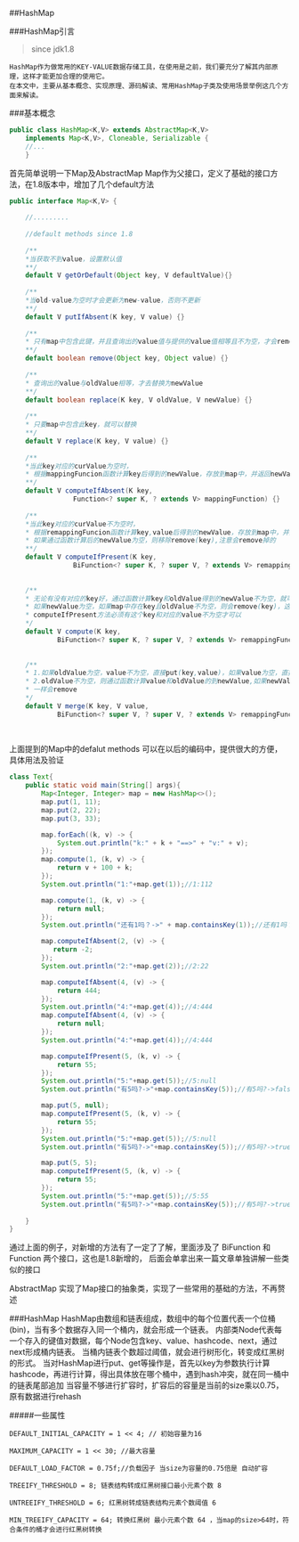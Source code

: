 ##HashMap

###HashMap引言
> since jdk1.8

    HashMap作为做常用的KEY-VALUE数据存储工具，在使用是之前，我们要充分了解其内部原理，这样才能更加合理的使用它。
    在本文中，主要从基本概念、实现原理、源码解读、常用HashMap子类及使用场景举例这几个方面来解读。


###基本概念
```java
public class HashMap<K,V> extends AbstractMap<K,V>
    implements Map<K,V>, Cloneable, Serializable {
    //...
    }
```
首先简单说明一下Map及AbstractMap
Map作为父接口，定义了基础的接口方法，在1.8版本中，增加了几个default方法
```java
public interface Map<K,V> {
    
    //.........
    
    //default methods since 1.8
    
    /**
    *当获取不到value，设置默认值  
    **/
    default V getOrDefault(Object key, V defaultValue){}
    
    /**
    *当old-value为空时才会更新为new-value，否则不更新 
    **/
    default V putIfAbsent(K key, V value) {}
    
    /**
    * 只有map中包含此键，并且查询出的value值与提供的value值相等且不为空，才会remove返回true
    **/
    default boolean remove(Object key, Object value) {}
    
    /**
    * 查询出的value与oldValue相等，才去替换为newValue
    **/
    default boolean replace(K key, V oldValue, V newValue) {}
    
    /**
    * 只要map中包含此key，就可以替换
    **/
    default V replace(K key, V value) {}
    
    /**
    *当此key对应的curValue为空时，
    * 根据mappingFuncion函数计算key后得到的newValue，存放到map中，并返回newValue（不能为空）
    **/
    default V computeIfAbsent(K key,
                Function<? super K, ? extends V> mappingFunction) {}
                
    /**
    *当此key对应的curValue不为空时，
    * 根据remappingFuncion函数计算key,value后得到的newValue，存放到map中，并返回newValue（不能为空）
    * 如果通过函数计算后的newValue为空，则移除remove(key),注意会remove掉的
    **/            
    default V computeIfPresent(K key,
                BiFunction<? super K, ? super V, ? extends V> remappingFunction) {}
                
    
    /**
    * 无论有没有对应的key好，通过函数计算key和oldValue得到的newValue不为空，就可以put(key,newValue)
    * 如果newValue为空，如果map中存在key且oldValue不为空，则会remove(key)，这个也是会remove的哦
    * computeIfPresent方法必须有这个key和对应的value不为空才可以
    */
    default V compute(K key,
            BiFunction<? super K, ? super V, ? extends V> remappingFunction) {}
    
            
    /**
    * 1.如果oldValue为空，value不为空，直接put(key,value)，如果value为空，直接remove(key)
    * 2.oldValue不为空，则通过函数计算value和oldValue的到newValue,如果newValue不为空直接put(key,newValue),如果newValue为空，remove(key)
    * 一样会remove
    */
    default V merge(K key, V value,
            BiFunction<? super V, ? super V, ? extends V> remappingFunction) {}
            
            

```
上面提到的Map中的defalut methods 可以在以后的编码中，提供很大的方便，具体用法及验证
```java
class Text{
    public static void main(String[] args){
        Map<Integer, Integer> map = new HashMap<>();
        map.put(1, 11);
        map.put(2, 22);
        map.put(3, 33);

        map.forEach((k, v) -> {
            System.out.println("k:" + k + "==>" + "v:" + v);
        });
        map.compute(1, (k, v) -> {
            return v + 100 + k;
        });
        System.out.println("1:"+map.get(1));//1:112

        map.compute(1, (k, v) -> {
            return null;
        });
        System.out.println("还有1吗？->" + map.containsKey(1));//还有1吗？->false 被remove了

        map.computeIfAbsent(2, (v) -> {
           return -2;
        });
        System.out.println("2:"+map.get(2));//2:22

        map.computeIfAbsent(4, (v) -> {
            return 444;
        });
        System.out.println("4:"+map.get(4));//4:444
        map.computeIfAbsent(4, (v) -> {
            return null;
        });
        System.out.println("4:"+map.get(4));//4:444

        map.computeIfPresent(5, (k, v) -> {
            return 55;
        });
        System.out.println("5:"+map.get(5));//5:null
        System.out.println("有5吗?->"+map.containsKey(5));//有5吗?->false

        map.put(5, null);
        map.computeIfPresent(5, (k, v) -> {
            return 55;
        });
        System.out.println("5:"+map.get(5));//5:null
        System.out.println("有5吗?->"+map.containsKey(5));//有5吗?->true

        map.put(5, 5);
        map.computeIfPresent(5, (k, v) -> {
            return 55;
        });
        System.out.println("5:"+map.get(5));//5:55
        System.out.println("有5吗?->"+map.containsKey(5));//有5吗?->true
        
    }    
}
```

通过上面的例子，对新增的方法有了一定了了解，里面涉及了 BiFunction 和Function 两个接口，这也是1.8新增的，
后面会单拿出来一篇文章单独讲解一些类似的接口

AbstractMap 实现了Map接口的抽象类，实现了一些常用的基础的方法，不再赘述


###HashMap
HashMap由数组和链表组成，数组中的每个位置代表一个位桶(bin)，当有多个数据存入同一个桶内，就会形成一个链表。
内部类Node代表每一个存入的键值对数据，每个Node包含key、value、hashcode、next，通过next形成桶内链表。
当桶内链表个数超过阈值，就会进行树形化，转变成红黑树的形式。
当对HashMap进行put、get等操作是，首先以key为参数执行计算hashcode，再进行计算，得出具体放在哪个桶中，遇到hash冲突，就在同一桶中的链表尾部追加
当容量不够进行扩容时，扩容后的容量是当前的size乘以0.75，原有数据进行rehash

#####一些属性

    DEFAULT_INITIAL_CAPACITY = 1 << 4; // 初始容量为16

    MAXIMUM_CAPACITY = 1 << 30; //最大容量

    DEFAULT_LOAD_FACTOR = 0.75f;//负载因子 当size为容量的0.75倍是 自动扩容

    TREEIFY_THRESHOLD = 8; 链表结构转成红黑树接口最小元素个数 8 

    UNTREEIFY_THRESHOLD = 6; 红黑树转成链表结构元素个数阈值 6

    MIN_TREEIFY_CAPACITY = 64; 转换红黑树 最小元素个数 64 ，当map的size>64时，符合条件的桶才会进行红黑树转换
    
    





    